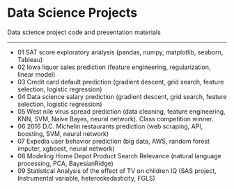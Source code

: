 # Data Science Projects

Data science project code and presentation materials

---

* 01 SAT score exploratory analysis (pandas, numpy, matplotlib, seaborn, Tableau)
* 02 Iowa liquor sales prediction (feature engineering, regularization, linear model)
* 03 Credit card default prediction (gradient descent, grid search, feature selection, logistic regression)
* 04 Data science salary prediction (gradient descent, grid search, feature selection, logistic regression)
* 05 West nile virus spread prediction (data cleaning, feature engineering, KNN, SVM, Naive Bayes, neural network). Class competition winner.
* 06 2016 D.C. Michelin restaurants prediction (web scraping, API, boosting, SVM, neural network)
* 07 Expedia user behavior prediction (big data, AWS, random forest imputer, xgboost, neural network)
* 08 Modeling Home Depot Product Search Relevance (natural language processing, PCA, BayesianRidge)
* 09 Statistical Analysis of the effect of TV on children IQ (SAS project, Instrumental variable, heteroskedasticity, FGLS)
